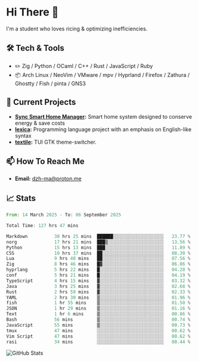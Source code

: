 # Hi There 👋
I'm a student who loves ricing & optimizing inefficiencies.
## 🛠️ Tech & Tools
- ✏️  Zig / Python / OCaml / C++ / Rust / JavaScript / Ruby
- 📦 Arch Linux / NeoVim / VMware / mpv / Hyprland / Firefox / Zathura / Ghostty / Fish / pinta / GNS3
## 🔭 Current Projects
- **[Sync Smart Home Manager](https://github.com/dzh-ma/sync):** Smart home system designed to conserve energy & save costs
- **[lexica](https://github.com/dzh-ma/lexica):** Programming language project with an emphasis on English-like syntax
- **[textile](https://github.com/dzh-ma/textile):** TUI GTK theme-switcher.
## 📫 How To Reach Me
- **Email:** [dzh-ma@proton.me](mailto:dzh-ma@proton.me)
## 📈 Stats
<!--START_SECTION:waka-->

```rust
From: 14 March 2025 - To: 06 September 2025

Total Time: 127 hrs 47 mins

Markdown          30 hrs 25 mins  ██████░░░░░░░░░░░░░░░░░░░   23.77 %
norg              17 hrs 21 mins  ███▒░░░░░░░░░░░░░░░░░░░░░   13.56 %
Python            15 hrs 13 mins  ███░░░░░░░░░░░░░░░░░░░░░░   11.89 %
CSS               10 hrs 37 mins  ██░░░░░░░░░░░░░░░░░░░░░░░   08.30 %
Lua               9 hrs 40 mins   ██░░░░░░░░░░░░░░░░░░░░░░░   07.56 %
Zig               8 hrs 46 mins   █▓░░░░░░░░░░░░░░░░░░░░░░░   06.86 %
hyprlang          5 hrs 22 mins   █░░░░░░░░░░░░░░░░░░░░░░░░   04.20 %
conf              5 hrs 21 mins   █░░░░░░░░░░░░░░░░░░░░░░░░   04.19 %
TypeScript        4 hrs 15 mins   ▓░░░░░░░░░░░░░░░░░░░░░░░░   03.32 %
Java              3 hrs 25 mins   ▓░░░░░░░░░░░░░░░░░░░░░░░░   02.68 %
Rust              2 hrs 59 mins   ▓░░░░░░░░░░░░░░░░░░░░░░░░   02.33 %
YAML              2 hrs 30 mins   ▒░░░░░░░░░░░░░░░░░░░░░░░░   01.96 %
fish              1 hr 55 mins    ▒░░░░░░░░░░░░░░░░░░░░░░░░   01.50 %
JSON              1 hr 29 mins    ▒░░░░░░░░░░░░░░░░░░░░░░░░   01.16 %
Text              1 hr 6 mins     ▒░░░░░░░░░░░░░░░░░░░░░░░░   00.86 %
Bash              56 mins         ▒░░░░░░░░░░░░░░░░░░░░░░░░   00.74 %
JavaScript        55 mins         ▒░░░░░░░░░░░░░░░░░░░░░░░░   00.73 %
tmux              47 mins         ░░░░░░░░░░░░░░░░░░░░░░░░░   00.62 %
Vim Script        47 mins         ░░░░░░░░░░░░░░░░░░░░░░░░░   00.62 %
rasi              34 mins         ░░░░░░░░░░░░░░░░░░░░░░░░░   00.44 %
```

<!--END_SECTION:waka-->

![GitHub Stats](https://github-readme-stats.vercel.app/api?username=dzh-ma&show_icons=true&theme=transparent)
